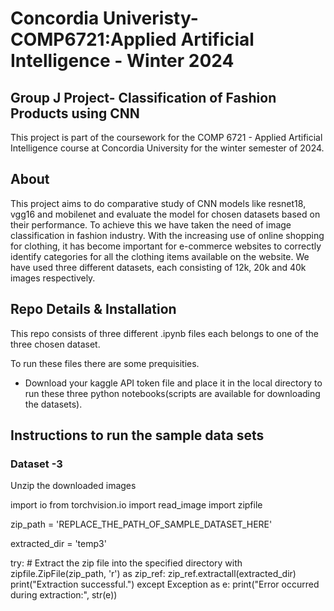 # Concordia Univeristy-COMP6721:Applied Artificial Intelligence - Winter 2024 

## Group J Project- Classification of Fashion Products using CNN 

This project is part of the coursework for the COMP 6721 - Applied Artificial Intelligence course at Concordia University for the winter semester of 2024.
    
## About

This project aims to do comparative study of CNN models like resnet18, vgg16 and mobilenet and evaluate the model for chosen datasets based on their performance. 
To achieve this we have taken the need of image classification in fashion industry. With the increasing use of online shopping for clothing, it has become important for e-commerce websites to correctly identify categories for all the clothing items available on the website.
We have used three different datasets, each consisting of 12k, 20k and 40k images respectively.

## Repo Details & Installation

This repo consists of three different .ipynb files each belongs to one of the three chosen dataset.

To run these files there are some prequisities.

- Download your kaggle API token file and place it in the local directory to run these three python notebooks(scripts are available for downloading the datasets).

## Instructions to run the sample data sets

### Dataset -3
Unzip the downloaded images

import io
from torchvision.io import read_image
import zipfile

zip_path = 'REPLACE_THE_PATH_OF_SAMPLE_DATASET_HERE'

extracted_dir = 'temp3'

try:
    # Extract the zip file into the specified directory
    with zipfile.ZipFile(zip_path, 'r') as zip_ref:
        zip_ref.extractall(extracted_dir)
    print("Extraction successful.")
except Exception as e:
    print("Error occurred during extraction:", str(e))








